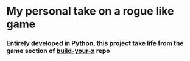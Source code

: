# My personal take on a rogue like game

### Entirely developed in Python, this project take life from the game section of [build-your-x](https://github.com/codecrafters-io/build-your-own-x) repo
